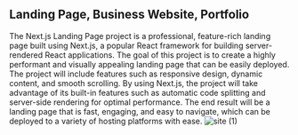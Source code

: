 ## Landing Page, Business Website, Portfolio

The Next.js Landing Page project is a professional, feature-rich landing page built using Next.js, a popular React framework for building server-rendered React applications. The goal of this project is to create a highly performant and visually appealing landing page that can be easily deployed. The project will include features such as responsive design, dynamic content, and smooth scrolling. By using Next.js, the project will take advantage of its built-in features such as automatic code splitting and server-side rendering for optimal performance. The end result will be a landing page that is fast, engaging, and easy to navigate, which can be deployed to a variety of hosting platforms with ease.
![site (1)](https://user-images.githubusercontent.com/25642126/213432822-ff134fa0-8f72-43b3-b99a-71cfb9ad16d6.jpg)
